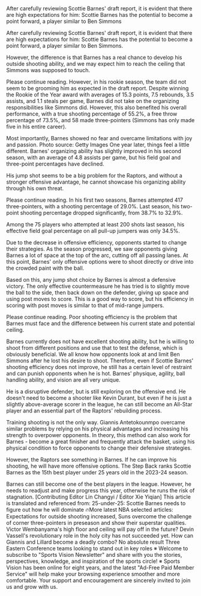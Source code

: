 # 
After carefully reviewing Scottie Barnes' draft report, it is evident that there are high expectations for him: Scottie Barnes has the potential to become a point forward, a player similar to Ben Simmons 
 
After carefully reviewing Scottie Barnes' draft report, it is evident that there are high expectations for him: Scottie Barnes has the potential to become a point forward, a player similar to Ben Simmons.

However, the difference is that Barnes has a real chance to develop his outside shooting ability, and we may expect him to reach the ceiling that Simmons was supposed to touch.

Please continue reading. However, in his rookie season, the team did not seem to be grooming him as expected in the draft report. Despite winning the Rookie of the Year award with averages of 15.3 points, 7.5 rebounds, 3.5 assists, and 1.1 steals per game, Barnes did not take on the organizing responsibilities like Simmons did. However, this also benefited his overall performance, with a true shooting percentage of 55.2%, a free throw percentage of 73.5%, and 58 made three-pointers (Simmons has only made five in his entire career).

Most importantly, Barnes showed no fear and overcame limitations with joy and passion. Photo source: Getty Images One year later, things feel a little different. Barnes' organizing ability has slightly improved in his second season, with an average of 4.8 assists per game, but his field goal and three-point percentages have declined.

His jump shot seems to be a big problem for the Raptors, and without a stronger offensive advantage, he cannot showcase his organizing ability through his own threat.

Please continue reading. In his first two seasons, Barnes attempted 417 three-pointers, with a shooting percentage of 29.0%. Last season, his two-point shooting percentage dropped significantly, from 38.7% to 32.9%.

Among the 75 players who attempted at least 200 shots last season, his effective field goal percentage on all pull-up jumpers was only 34.5%.

Due to the decrease in offensive efficiency, opponents started to change their strategies. As the season progressed, we saw opponents giving Barnes a lot of space at the top of the arc, cutting off all passing lanes. At this point, Barnes' only offensive options were to shoot directly or drive into the crowded paint with the ball.

Based on this, any jump shot choice by Barnes is almost a defensive victory. The only effective countermeasure he has tried is to slightly move the ball to the side, then back down on the defender, giving up space and using post moves to score. This is a good way to score, but his efficiency in scoring with post moves is similar to that of mid-range jumpers.

Please continue reading. Poor shooting efficiency is the problem that Barnes must face and the difference between his current state and potential ceiling.

Barnes currently does not have excellent shooting ability, but he is willing to shoot from different positions and use that to test the defense, which is obviously beneficial. We all know how opponents look at and limit Ben Simmons after he lost his desire to shoot. Therefore, even if Scottie Barnes' shooting efficiency does not improve, he still has a certain level of restraint and can punish opponents when he is hot. Barnes' physique, agility, ball handling ability, and vision are all very unique.

He is a disruptive defender, but is still exploring on the offensive end. He doesn't need to become a shooter like Kevin Durant, but even if he is just a slightly above-average scorer in the league, he can still become an All-Star player and an essential part of the Raptors' rebuilding process.

Training shooting is not the only way. Giannis Antetokounmpo overcame similar problems by relying on his physical advantages and increasing his strength to overpower opponents. In theory, this method can also work for Barnes - become a great finisher and frequently attack the basket, using his physical condition to force opponents to change their defensive strategies.

However, the Raptors see something in Barnes. If he can improve his shooting, he will have more offensive options. The Step Back ranks Scottie Barnes as the 15th best player under 25 years old in the 2023-24 season.

Barnes can still become one of the best players in the league. However, he needs to readjust and make progress this year, otherwise he runs the risk of stagnation. [Contributing Editor Lin Changyi / Editor Xie Yiqian] This article is translated and referenced from: 25-under-25: Scottie Barnes needs to figure out how he will dominate 🔥More latest NBA selected articles: Expectations for outside shooting increased, Suns overcome the challenge of corner three-pointers in preseason and show their superstar qualities. Victor Wembanyama's high floor and ceiling will pay off in the future? Devin Vassell's revolutionary role in the holy city has not succeeded yet. How can Giannis and Lillard become a deadly combo? No absolute result Three Eastern Conference teams looking to stand out in key roles ※ Welcome to subscribe to "Sports Vision Newsletter" and share with you the stories, perspectives, knowledge, and inspiration of the sports circle! ※ Sports Vision has been online for eight years, and the latest "Ad-Free Paid Member Service" will help make your browsing experience smoother and more comfortable. Your support and encouragement are sincerely invited to join us and grow with us.